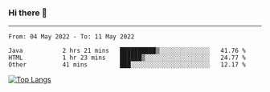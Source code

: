 ### Hi there 👋
---
<!--START_SECTION:waka-->

```text
From: 04 May 2022 - To: 11 May 2022

Java           2 hrs 21 mins   ██████████▒░░░░░░░░░░░░░░   41.76 %
HTML           1 hr 23 mins    ██████▒░░░░░░░░░░░░░░░░░░   24.77 %
Other          41 mins         ███░░░░░░░░░░░░░░░░░░░░░░   12.17 %
```

<!--END_SECTION:waka-->

[![Top Langs](https://github-readme-stats.vercel.app/api/top-langs/?username=HyunAh-iia&layout=compact)](https://github.com/anuraghazra/github-readme-stats)
<!--
**HyunAh-iia/HyunAh-iia** is a ✨ _special_ ✨ repository because its `README.md` (this file) appears on your GitHub profile.

Here are some ideas to get you started:

- 🔭 I’m currently working on ...
- 🌱 I’m currently learning ...
- 👯 I’m looking to collaborate on ...
- 🤔 I’m looking for help with ...
- 💬 Ask me about ...
- 📫 How to reach me: ...
- 😄 Pronouns: ...
- ⚡ Fun fact: ...
-->
